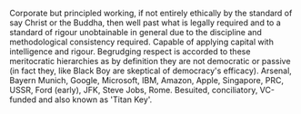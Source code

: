 Corporate but principled working, if not entirely ethically by the standard of say Christ or the Buddha, then well past what is legally required and to a standard of rigour unobtainable in general due to the discipline and methodological consistency required. Capable of applying capital with intelligence and rigour. Begrudging respect is accorded to these meritocratic hierarchies as by definition they are not democratic or passive (in fact they, like Black Boy are skeptical of democracy's efficacy). Arsenal, Bayern Munich, Google, Microsoft, IBM, Amazon, Apple, Singapore, PRC, USSR, Ford (early), JFK, Steve Jobs, Rome. Besuited, conciliatory, VC-funded and also known as 'Titan Key'.